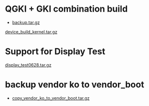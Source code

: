 # QGKI + GKI combination build
- [backup.tar.gz](/.attachments/backup.tar-34a24cce-32f2-4545-b7c9-a3389bc6270a.gz)

[device_build_kernel.tar.gz](/.attachments/device_build_kernel.tar-8fb7e04a-5dba-4c04-bc21-80528e6e2e4a.gz)

# Support for Display Test
[display_test0628.tar.gz](/.attachments/display_test0628.tar-9fcc9e5e-4676-4002-b576-d47a1b2a8e4c.gz)


# backup vendor ko to vendor_boot
- [copy_vendor_ko_to_vendor_boot.tar.gz](/.attachments/copy_vendor_ko_to_vendor_boot.tar-219d7257-5306-4335-b9b6-2641e3048952.gz)